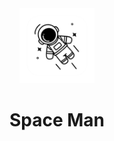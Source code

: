 <div align="center">
  <a href="https://github.com/tiny-craft/tiny-rdm/"><img src="src-tauri/icons/icon.png" width="120"/></a>
</div>
<h1 align="center">Space Man</h1>
